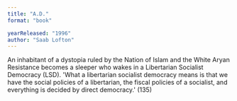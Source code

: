 ```yaml
---
title: "A.D."
format: "book"

yearReleased: "1996"
author: "Saab Lofton"
---
```

An inhabitant of a dystopia ruled by the Nation of Islam and the White Aryan Resistance becomes a sleeper who wakes in a Libertarian Socialist Democracy (LSD). 'What a libertarian socialist democracy means is that we have the social policies of a libertarian, the fiscal policies of a socialist, and everything is decided by direct democracy.' (135) 